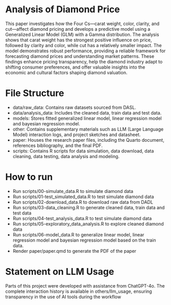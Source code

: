 # Analysis of Diamond Price
This paper investigates how the Four Cs—carat weight, color, clarity, and cut—affect diamond pricing and develops a predictive model using a Generalized Linear Model (GLM) with a Gamma distribution. The analysis shows that carat weight has the strongest positive influence on price, followed by clarity and color, while cut has a relatively smaller impact. The model demonstrates robust performance, providing a reliable framework for forecasting diamond prices and understanding market patterns. These findings enhance pricing transparency, help the diamond industry adapt to shifting consumer preferences, and offer valuable insights into the economic and cultural factors shaping diamond valuation.


# File Structure
-   data/raw_data: Contains raw datasets sourced from DASL.
-   data/analysis_data: Includes the cleaned data, train data and test data.
-   models: Stores fitted generalized linear model, linear regression model and bayesian regression model.
-   other: Contains supplementary materials such as LLM (Large Language Model) interaction logs, and project sketches and datasheet.
-   paper: Houses the research paper files, including the Quarto document, references bibliography, and the final PDF.
-   scripts: Contains R scripts for data simulation, data download, data cleaning, data testing, data analysis and modeling.

# How to run
-   Run scripts/00-simulate_data.R to simulate diamond data
-   Run scripts/01-test_simulated_data.R to test simulate diamond data
-   Run scripts/02-download_data.R to download raw data from DADL
-   Run scripts/03-data_cleaning.R to generate cleaned data, train data and test data
-   Run scripts/04-test_analysis_data.R to test simulate diamond data
-   Run scripts/05-exploratory_data_analysis.R to explore cleaned diamond data
-   Run scripts/06-model_data.R to generalize linear model, linear regression model and bayesian regression model based on the train data.
-   Render paper/paper.qmd to generate the PDF of the paper

# Statement on LLM Usage
Parts of this project were developed with assistance from ChatGPT-4o. The complete interaction history is available in others/llm_usage, ensuring transparency in the use of AI tools during the workflow
